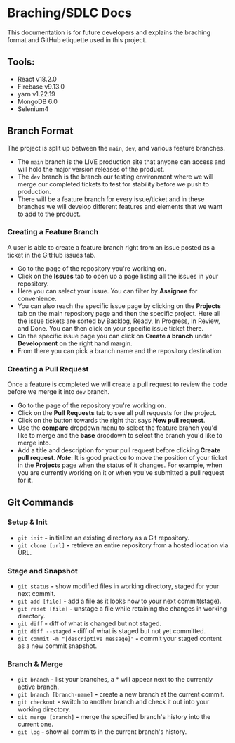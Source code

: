 # Braching/SDLC Docs

This documentation is for future developers and explains the braching format and GitHub etiquette used in this project.

## Tools:
- React v18.2.0
- Firebase v9.13.0
- yarn v1.22.19
- MongoDB 6.0
- Selenium4

## Branch Format

The project is split up between the `main`, `dev`, and various feature branches.  
- The `main` branch is the LIVE production site that anyone can access and will hold the major version releases of the product.  
- The `dev` branch is the branch our testing environment where we will merge our completed tickets to test for stability before we push to production.  
- There will be a feature branch for every issue/ticket and in these branches we will develop different features and elements that we want to add to the product. 

### Creating a Feature Branch
A user is able to create a feature branch right from an issue posted as a ticket in the GitHub issues tab.
- Go to the page of the repository you're working on.
- Click on the **Issues** tab to open up a page listing all the issues in your repository.
- Here you can select your issue. You can filter by **Assignee** for convenience.
- You can also reach the specific issue page by clicking on the **Projects** tab on the main repository page and then the specific project. Here all the issue tickets are sorted by Backlog, Ready, In Progress, In Review, and Done. You can then click on your specific issue ticket there.
- On the specific issue page you can click on **Create a branch** under **Development** on the right hand margin.
- From there you can pick a branch name and the repository destination.

### Creating a Pull Request
Once a feature is completed we will create a pull request to review the code before we merge it into `dev` branch.
- Go to the page of the repository you're working on.
- Click on the **Pull Requests** tab to see all pull requests for the project.
- Click on the button towards the right that says **New pull request**.
- Use the **compare** dropdown menu to select the feature branch you'd like to merge and the **base** dropdown to select the branch you'd like to merge into.
- Add a title and description for your pull request before clicking **Create pull request**.
***Note***: It is good practice to move the position of your ticket in the **Projects** page when the status of it changes. For example, when you are currently working on it or when you've submitted a pull request for it.

## Git Commands

### Setup & Init
- `git init` **-** initialize an existing directory as a Git repository.  
- `git clone [url]` **-** retrieve an entire repository from a hosted location via URL.

### Stage and Snapshot
- `git status` **-** show modified files in working directory, staged for your next commit.  
- `git add [file]` **-** add a file as it looks now to your next commit(stage).  
- `git reset [file]` **-** unstage a file while retaining the changes in working directory.  
- `git diff` **-** diff of what is changed but not staged.  
- `git diff --staged` **-** diff of what is staged but not yet committed.
- `git commit -m "[descriptive message]"` **-** commit your staged content as a new commit snapshot.

### Branch & Merge
- `git branch` **-** list your branches, a * will appear next to the currently active branch.
- `git branch [branch-name]` **-** create a new branch at the current commit.
- `git checkout` **-** switch to another branch and check it out into your working directory.
- `git merge [branch]` **-** merge the specified branch's history into the current one.
- `git log` **-** show all commits in the current branch's history.
